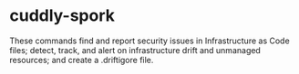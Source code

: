 # cuddly-spork
These commands find and report security issues in Infrastructure as Code files; detect, track, and alert on infrastructure drift and unmanaged resources; and create a .driftigore file.

